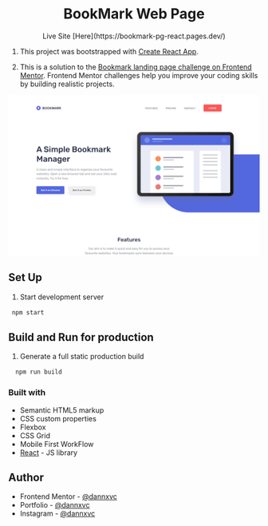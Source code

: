 <h1 align="center">BookMark Web Page</h1>

<p align="center">Live Site [Here](https://bookmark-pg-react.pages.dev/) </p>

1. This project was bootstrapped with [Create React App](https://github.com/facebook/create-react-app).

2. This is a solution to the [Bookmark landing page challenge on Frontend Mentor](https://www.frontendmentor.io/challenges/bookmark-landing-page-5d0b588a9edda32581d29158). Frontend Mentor challenges help you improve your coding skills by building realistic projects. 

![](/src/img/screenshot-web-page.png)

## Set Up

1. Start development server

  ```sh
   npm start
   ```

## Build and Run for production
1. Generate a full static production build

 ```sh
   npm run build
   ```

### Built with

- Semantic HTML5 markup
- CSS custom properties
- Flexbox
- CSS Grid
- Mobile First WorkFlow
- [React](https://reactjs.org/) - JS library

## Author

- Frontend Mentor - [@dannxvc](https://www.frontendmentor.io/profile/yourusername)
- Portfolio - [@dannxvc](https://dannavila.pages.dev/)
- Instagram - [@dannxvc](https://www.instagram.com/dannxvc/)


